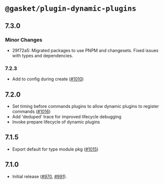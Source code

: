 # `@gasket/plugin-dynamic-plugins`

## 7.3.0

### Minor Changes

- 29f72a5: Migrated packages to use PNPM and changesets. Fixed issues with types and dependencies.

### 7.2.3

- Add to config during create ([#1010])

## 7.2.0

- Set timing before commands plugins to allow dynamic plugins to register commands ([#1016])
- Add 'deduped' trace for improved lifecycle debugging
- Invoke prepare lifecycle of dynamic plugins

## 7.1.5

- Export default for type module pkg ([#1015])

## 7.1.0

- Initial release ([#970], [#991]).

[#970]: https://github.com/godaddy/gasket/pull/970
[#991]: https://github.com/godaddy/gasket/pull/991
[#1010]: https://github.com/godaddy/gasket/pull/1010
[#1015]: https://github.com/godaddy/gasket/pull/1015
[#1016]: https://github.com/godaddy/gasket/pull/1016
